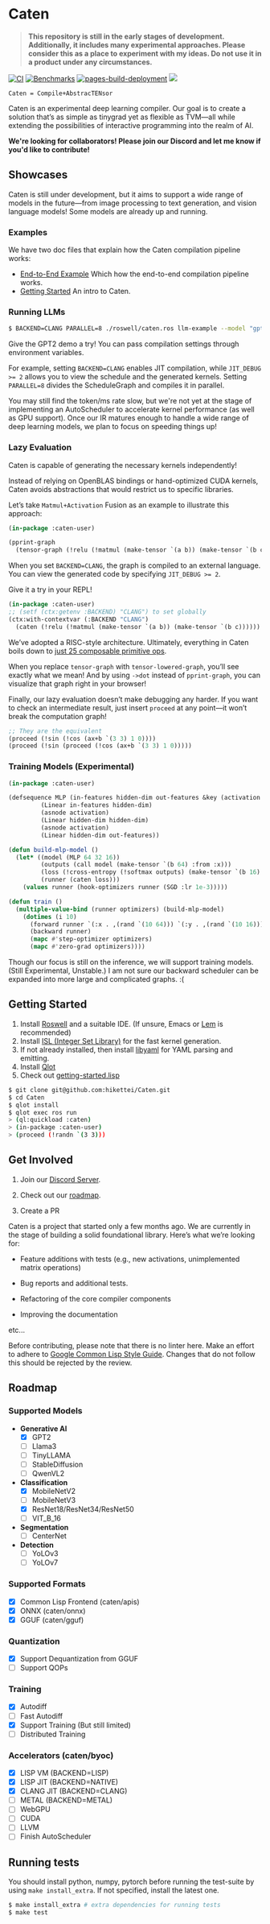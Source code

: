 # Caten

> **This repository is still in the early stages of development. Additionally, it includes many experimental approaches. Please consider this as a place to experiment with my ideas. Do not use it in a product under any circumstances.**

[![CI](https://github.com/hikettei/Caten/actions/workflows/tests_on_push.yml/badge.svg)](https://github.com/hikettei/Caten/actions/workflows/tests_on_push.yml) [![Benchmarks](https://github.com/hikettei/Caten/actions/workflows/benchmark.yml/badge.svg)](https://github.com/hikettei/Caten/actions/workflows/benchmark.yml) [![pages-build-deployment](https://github.com/hikettei/Caten/actions/workflows/pages/pages-build-deployment/badge.svg)](https://github.com/hikettei/Caten/actions/workflows/pages/pages-build-deployment) [![](https://dcbadge.limes.pink/api/server/tNawU7TN3s?style=flat)](https://discord.gg/tNawU7TN3s)

`Caten = Compile+AbstracTENsor`

Caten is an experimental deep learning compiler. Our goal is to create a solution that’s as simple as tinygrad yet as flexible as TVM—all while extending the possibilities of interactive programming into the realm of AI.

**We're looking for collaborators! Please join our Discord and let me know if you'd like to contribute!**

## Showcases

Caten is still under development, but it aims to support a wide range of models in the future—from image processing to text generation, and vision language models! Some models are already up and running.

### Examples

We have two doc files that explain how the Caten compilation pipeline works:

- [End-to-End Example](docs/end-to-end-example.lisp) Which how the end-to-end compilation pipeline works.
- [Getting Started](docs/getting-started.lisp) An intro to Caten.

### Running LLMs

```sh
$ BACKEND=CLANG PARALLEL=8 ./roswell/caten.ros llm-example --model "gpt2" --prompt "Hello" --max-length 100
```

Give the GPT2 demo a try! You can pass compilation settings through environment variables.

For example, setting `BACKEND=CLANG` enables JIT compilation, while `JIT_DEBUG >= 2` allows you to view the schedule and the generated kernels. Setting `PARALLEL=8` divides the ScheduleGraph and compiles it in parallel.

You may still find the token/ms rate slow, but we're not yet at the stage of implementing an AutoScheduler to accelerate kernel performance (as well as GPU support). Once our IR matures enough to handle a wide range of deep learning models, we plan to focus on speeding things up!

### Lazy Evaluation

Caten is capable of generating the necessary kernels independently!

Instead of relying on OpenBLAS bindings or hand-optimized CUDA kernels, Caten avoids abstractions that would restrict us to specific libraries.

Let’s take `Matmul+Activation` Fusion as an example to illustrate this approach:

```lisp
(in-package :caten-user)

(pprint-graph
  (tensor-graph (!relu (!matmul (make-tensor `(a b)) (make-tensor `(b c))))))
```

When you set `BACKEND=CLANG`, the graph is compiled to an external language. You can view the generated code by specifying `JIT_DEBUG >= 2`.

Give it a try in your REPL!

```lisp
(in-package :caten-user)
;; (setf (ctx:getenv :BACKEND) "CLANG") to set globally
(ctx:with-contextvar (:BACKEND "CLANG")
  (caten (!relu (!matmul (make-tensor `(a b)) (make-tensor `(b c))))))
```

We’ve adopted a RISC-style architecture. Ultimately, everything in Caten boils down to [just 25 composable primitive ops](https://github.com/hikettei/Caten/blob/main/source/aasm/attrs.lisp).

When you replace `tensor-graph` with `tensor-lowered-graph`, you’ll see exactly what we mean! And by using `->dot` instead of `pprint-graph`, you can visualize that graph right in your browser!

Finally, our lazy evaluation doesn’t make debugging any harder. If you want to check an intermediate result, just insert `proceed` at any point—it won’t break the computation graph!

```lisp
;; They are the equivalent
(proceed (!sin (!cos (ax+b `(3 3) 1 0))))
(proceed (!sin (proceed (!cos (ax+b `(3 3) 1 0)))))
```

### Training Models (Experimental)

```lisp
(in-package :caten-user)

(defsequence MLP (in-features hidden-dim out-features &key (activation #'!relu))
	     (Linear in-features hidden-dim)
	     (asnode activation)
	     (Linear hidden-dim hidden-dim)
	     (asnode activation)
	     (Linear hidden-dim out-features))

(defun build-mlp-model ()
  (let* ((model (MLP 64 32 16))
         (outputs (call model (make-tensor `(b 64) :from :x)))
         (loss (!cross-entropy (!softmax outputs) (make-tensor `(b 16) :from :y)))
         (runner (caten loss)))
    (values runner (hook-optimizers runner (SGD :lr 1e-3)))))

(defun train ()
  (multiple-value-bind (runner optimizers) (build-mlp-model)
    (dotimes (i 10)
      (forward runner `(:x . ,(rand `(10 64))) `(:y . ,(rand `(10 16))) `(b . 10)) ;; replace with mnist dataloader
      (backward runner)
      (mapc #'step-optimizer optimizers)
      (mapc #'zero-grad optimizers))))
```

Though our focus is still on the inference, we will support training models. (Still Experimental, Unstable.) I am not sure our backward scheduler can be expanded into more large and complicated graphs. :(

## Getting Started

1. Install [Roswell](https://github.com/roswell/roswell) and a suitable IDE. (If unsure, Emacs or [Lem](https://github.com/lem-project/lem) is recommended)
2. Install [ISL (Integer Set Library)](https://github.com/Meinersbur/isl) for the fast kernel generation.
3. If not already installed, then install [libyaml](https://github.com/yaml/libyaml) for YAML parsing and emitting.
4. Install [Qlot](https://github.com/fukamachi/qlot)
5. Check out [getting-started.lisp](./docs/getting-started.lisp)

```sh
$ git clone git@github.com:hikettei/Caten.git
$ cd Caten
$ qlot install
$ qlot exec ros run
> (ql:quickload :caten)
> (in-package :caten-user)
> (proceed (!randn `(3 3)))
```

## Get Involved

1. Join our [Discord Server](https://discord.gg/tNawU7TN3s).

2. Check out our [roadmap](https://github.com/users/hikettei/projects/2).

3. Create a PR

Caten is a project that started only a few months ago. We are currently in the stage of building a solid foundational library. Here’s what we’re looking for:

- Feature additions with tests (e.g., new activations, unimplemented matrix operations)

- Bug reports and additional tests.

- Refactoring of the core compiler components

- Improving the documentation

etc...

Before contributing, please note that there is no linter here. Make an effort to adhere to [Google Common Lisp Style Guide](https://google.github.io/styleguide/lispguide.xml). Changes that do not follow this should be rejected by the review.

## Roadmap

### Supported Models

- **Generative AI**
  - [x] GPT2
  - [ ] Llama3
  - [ ] TinyLLAMA
  - [ ] StableDiffusion
  - [ ] QwenVL2
- **Classification**
  - [x] MobileNetV2
  - [ ] MobileNetV3
  - [x] ResNet18/ResNet34/ResNet50
  - [ ] VIT_B_16
- **Segmentation**
  - [ ] CenterNet
- **Detection**
  - [ ] YoLOv3
  - [ ] YoLOv7

### Supported Formats

- [x] Common Lisp Frontend (caten/apis)
- [x] ONNX (caten/onnx)
- [x] GGUF (caten/gguf)

### Quantization

- [x] Support Dequantization from GGUF
- [ ] Support QOPs

### Training

- [x] Autodiff
- [ ] Fast Autodiff
- [x] Support Training (But still limited)
- [ ] Distributed Training

### Accelerators (caten/byoc)

- [x] LISP VM (BACKEND=LISP)
- [x] LISP JIT (BACKEND=NATIVE)
- [x] CLANG JIT (BACKEND=CLANG)
- [ ] METAL (BACKEND=METAL)
- [ ] WebGPU
- [ ] CUDA
- [ ] LLVM
- [ ] Finish AutoScheduler

## Running tests

You should install python, numpy, pytorch before running the test-suite by using `make install_extra`. If not specified, install the latest one. 

```sh
$ make install_extra # extra dependencies for running tests
$ make test
```

